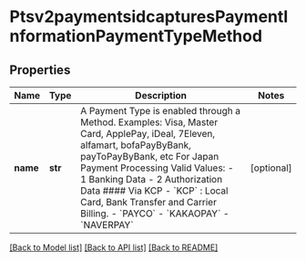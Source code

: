 # Ptsv2paymentsidcapturesPaymentInformationPaymentTypeMethod

## Properties
Name | Type | Description | Notes
------------ | ------------- | ------------- | -------------
**name** | **str** | A Payment Type is enabled through a Method. Examples: Visa, Master Card, ApplePay, iDeal, 7Eleven, alfamart, bofaPayByBank, payToPayByBank, etc  For Japan Payment Processing Valid Values: - 1 Banking Data - 2 Authorization Data  #### Via KCP - &#x60;KCP&#x60; : Local Card, Bank Transfer and Carrier Billing. - &#x60;PAYCO&#x60; - &#x60;KAKAOPAY&#x60; - &#x60;NAVERPAY&#x60;  | [optional] 

[[Back to Model list]](../README.md#documentation-for-models) [[Back to API list]](../README.md#documentation-for-api-endpoints) [[Back to README]](../README.md)


